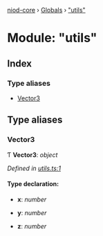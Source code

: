 [niod-core](../README.md) › [Globals](../globals.md) › ["utils"](_utils_.md)

# Module: "utils"

## Index

### Type aliases

* [Vector3](_utils_.md#vector3)

## Type aliases

###  Vector3

Ƭ **Vector3**: *object*

*Defined in [utils.ts:1](https://github.com/Ked57/NIOD/blob/87bd7cb/src/utils.ts#L1)*

#### Type declaration:

* **x**: *number*

* **y**: *number*

* **z**: *number*
